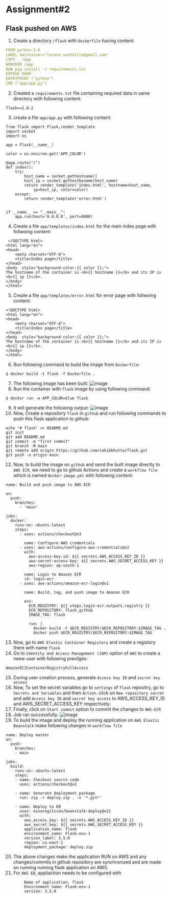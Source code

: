 # Assignment#2
## Flask pushed on AWS
1.  Create a directory `/flask` with `Dockerfile` having content: 
```yml
FROM python:3.6
LABEL maintainer="lorenz.vanthillo@gmail.com"
COPY . /app
WORKDIR /app
RUN pip install -r requirements.txt
EXPOSE 8080
ENTRYPOINT ["python"]
CMD ["app/app.py"]
```
2.  Created a `requirements.txt` file containing required data in same directory with following content:
```console
flask==1.0.2
```
3.  create a file `app/app.py` with following content:
```console
from flask import Flask,render_template
import socket
import os

app = Flask(__name__)

color = os.environ.get('APP_COLOR')

@app.route("/")
def index():
    try:
        host_name = socket.gethostname()
        host_ip = socket.gethostbyname(host_name)
        return render_template('index.html', hostname=host_name, 
            ip=host_ip, color=color)
    except:
        return render_template('error.html')


if __name__ == "__main__":
    app.run(host='0.0.0.0', port=8080)
```
 4. Create a file `app/templates/index.html` for the main index page with follwoing content:
```console
 <!DOCTYPE html>
<html lang="en">
<head>
    <meta charset="UTF-8">
    <title>Index page</title>
</head>
<body  style="background-color:{{ color }};">
The hostname of the container is <b>{{ hostname }}</b> and its IP is <b>{{ ip }}</b>.
</body>
</html>
```
5. Create a file `app/templates/error.html` for error page with follwoing content:
```console
<!DOCTYPE html>
<html lang="en">
<head>
    <meta charset="UTF-8">
    <title>Index page</title>
</head>
<body  style="background-color:{{ color }};">
The hostname of the container is <b>{{ hostname }}</b> and its IP is <b>{{ ip }}</b>.
</body>
</html>
```
6. Run following command to build the image from `Dockerfile`:
```console
$ docker build -t flask -f Dockerfile .
```
7.  The following image has been built:
![image](https://user-images.githubusercontent.com/126319802/229425786-40876160-06c6-46b8-8980-5baba0aefc20.png)
8.  Run the container with `flask` image by using following command:
```console
$ docker run -e APP_COLOR=blue flask
```
9.  It will generate the following output:
![image](https://user-images.githubusercontent.com/126319802/229426210-11d94d9e-3d2f-4595-801f-72a603ef46d8.png)
11. Now, Create a repository `flask` in `github` and run following commands to push this flask application to github:
```console
echo "# flask" >> README.md
git init
git add README.md
git commit -m "first commit"
git branch -M main
git remote add origin https://github.com/sakibbhutta/flask.git
git push -u origin main
```
12. Now, to build the image on `github` and send the built image directly to `AWS ECR`, we need to go to github Actions and create a 
`workflow file` which is named `docker-image.yml` with following content:
```console
name: Build and push image to AWS ECR

on:
  push:
    branches:
      - 'main'

jobs:
  docker:
    runs-on: ubuntu-latest
    steps:
      - uses: actions/checkout@v3
      
        name: Configure AWS credentials
      - uses: aws-actions/configure-aws-credentials@v2
        with:
          aws-access-key-id: ${{ secrets.AWS_ACCESS_KEY_ID }}
          aws-secret-access-key: ${{ secrets.AWS_SECRET_ACCESS_KEY }}
          aws-region: ap-south-1
          
        name: Login to Amazon ECR
        id: login-ecr
      - uses: aws-actions/amazon-ecr-login@v1
        
        name: Build, tag, and push image to Amazon ECR
        
        env:
          ECR_REGISTRY: ${{ steps.login-ecr.outputs.registry }}
          ECR_REPOSITORY: flask_github
          IMAGE_TAG: flask
        
          run: | 
            docker build -t $ECR_REGISTRY/$ECR_REPOSITORY:$IMAGE_TAG .
            docker push $ECR_REGISTRY/$ECR_REPOSITORY:$IMAGE_TAG
```
13.  Now, go to `AWS Elastic Container Registory` and create a registory there with name `flask`
14.  Go to `Identity and Access Management (IAM)` option of `AWS` to create a neew user with following previlges: 
```console
AmazonEC2ContainerRegistryFullAccess
```
15. During user creation process, generate `Access key ID` and `secret key access` 
16. Now, To set the secret variables go to `settings` of `flask` repositry, go to `Secrets and Variables` and then `Action`. 
click on `New repository secret` and add  `Access key ID` and `secret key access` to AWS_ACCESS_KEY_ID and AWS_SECRET_ACCESS_KEY respectively: 
17.  Finally, click on `Start commit` option to commit the changes to `AWS-ECR`
18. Job ran successfully:
![image](https://user-images.githubusercontent.com/126319802/229429619-d3b48e5d-6a4c-449f-9094-a9eaf176b6c1.png)
19. To build the image and deploy the running application on `AWS Elastic Beanstalk` make following changes in `workflow file`
```console
name: Deploy master
on:
  push:
    branches:
    - main

jobs:
  build:
    runs-on: ubuntu-latest
    steps:
    - name: Checkout source code
      uses: actions/checkout@v2

    - name: Generate deployment package
      run: zip -r deploy.zip . -x '*.git*'

    - name: Deploy to EB
      uses: einaregilsson/beanstalk-deploy@v21
      with:
        aws_access_key: ${{ secrets.AWS_ACCESS_KEY_ID }}
        aws_secret_key: ${{ secrets.AWS_SECRET_ACCESS_KEY }}
        application_name: flask
        environment_name: Flask-env-1
        version_label: 3.5.0
        region: us-east-1
        deployment_package: deploy.zip
```
20. The above changes make the application RUN on AWS and any changes/commits in github repository are
synchronized and are made on running running flask application on AWS.
21. For `AWS EB`, appliaction needs to be configured with 
```console
        Name of application: flask
        Environment name: Flask-env-1
        version: 3.5.0
```
